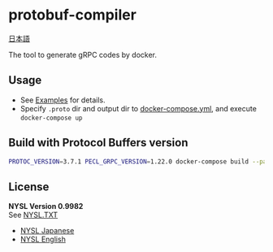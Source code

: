 # protobuf-compiler

[日本語](https://github.com/mythrnr/protobuf-compiler/blob/master/README.ja.md)

The tool to generate gRPC codes by docker.

## Usage

- See [Examples](https://github.com/mythrnr/protobuf-compiler/tree/master/examples) for details.
- Specify `.proto` dir and output dir to [docker-compose.yml](https://github.com/mythrnr/protobuf-compiler/blob/master/examples/docker-compose.yml), and execute `docker-compose up`

## Build with Protocol Buffers version

```bash
PROTOC_VERSION=3.7.1 PECL_GRPC_VERSION=1.22.0 docker-compose build --parallel
```

## License

__NYSL Version 0.9982__  
See [NYSL.TXT](https://github.com/mythrnr/protobuf-compiler/blob/master/NYSL.TXT)

- [NYSL Japanese](http://www.kmonos.net/nysl/)
- [NYSL English](http://www.kmonos.net/nysl/index.en.html)
